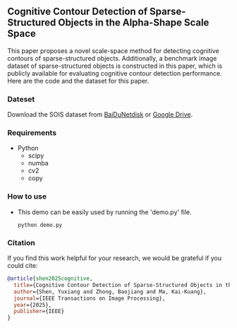 ## Cognitive Contour Detection of Sparse-Structured Objects in the Alpha-Shape Scale Space

This paper proposes a novel scale-space method for detecting cognitive contours of sparse-structured objects. Additionally, a benchmark image dataset of sparse-structured objects is constructed in this paper, which is publicly available for evaluating cognitive contour detection performance. Here are the code and the dataset for this paper.

### Dateset

Download the SOIS dataset from [BaiDuNetdisk](https://pan.baidu.com/s/1SaOsQ61qiwma0HuqM9eclQ&pwd=inss) or [Google Drive](https://drive.google.com/file/d/1cgXnLPr1eEML67M4IeR0SvpI-MDxxA7D/view?usp=sharing).

### Requirements

* Python
  * scipy
  * numba
  * cv2
  * copy

### How to use

* This demo can be easily used by running the 'demo.py' file.
  
  ```
  python demo.py
  ```

### Citation

If you find this work helpful for your research, we would be grateful if you could cite:

```bibtex
@article{shen2025cognitive,
  title={Cognitive Contour Detection of Sparse-Structured Objects in the Alpha-Shape Scale Space},
  author={Shen, Yuxiang and Zhong, Baojiang and Ma, Kai-Kuang},
  journal={IEEE Transactions on Image Processing},
  year={2025},
  publisher={IEEE}
}
```

